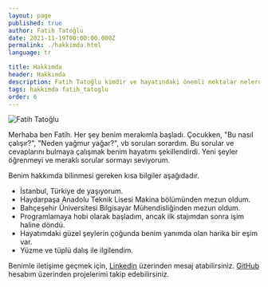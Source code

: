 ```yaml
---
layout: page
published: true
author: Fatih Tatoğlu
date: 2021-11-19T00:00:00.000Z
permalink: ./hakkimda.html
language: tr

title: Hakkımda
header: Hakkımda
description: Fatih Tatoğlu kimdir ve hayatındaki önemli noktalar nelerdir.
tags: hakkımda fatih_tatoglu
order: 6
---
```


![Fatih Tatoğlu](../../image/about_me.jpg "Fotoğraf [Erkan Balk](https://www.facebook.com/erkan.balk 'Erkan Balk | Facebook') tarafından 2 Ocak 2015 tarihinde Eskişehir'de çekilmiştir.")

Merhaba ben Fatih. Her şey benim merakımla başladı. Çocukken, "Bu nasıl çalışır?", "Neden yağmur yağar?", vb soruları sorardım. Bu sorular ve cevaplarını bulmaya çalışmak benim hayatımı şekillendirdi. Yeni şeyler öğrenmeyi ve meraklı sorular sormayı seviyorum.

Benim hakkımda bilinmesi gereken kısa bilgiler aşağıdadır.

- İstanbul, Türkiye de yaşıyorum.
- Haydarpaşa Anadolu Teknik Lisesi Makina bölümünden mezun oldum.
- Bahçeşehir Üniversitesi Bilgisayar Mühendisliğinden mezun oldum.
- Programlamaya hobi olarak başladım, ancak ilk stajımdan sonra işim haline döndü.
- Hayatımdaki güzel şeylerin çoğunda benim yanımda olan harika bir eşim var.
- Yüzme ve tüplü dalış ile ilgilendim.

Benimle iletişime geçmek için, [Linkedin](https://www.linkedin.com/in/fatihtatoglu/ "Fatih Tatoğlu | LinkedIn") üzerinden mesaj atabilirsiniz. [GitHub](https://github.com/fatihtatoglu/ "fatihtatoglu (Fatih Tatoğlu)") hesabım üzerinden projelerimi takip edebilirsiniz.

